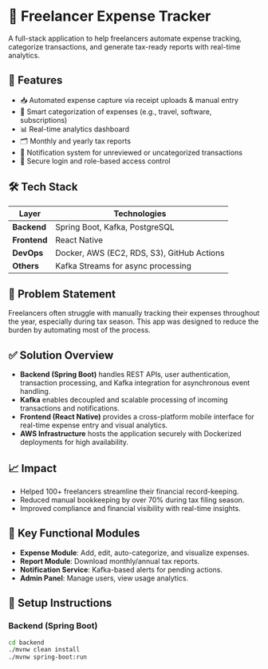 # 💼 Freelancer Expense Tracker

A full-stack application to help freelancers automate expense tracking, categorize transactions, and generate tax-ready reports with real-time analytics.

## 🚀 Features

- 📥 Automated expense capture via receipt uploads & manual entry
- 🧾 Smart categorization of expenses (e.g., travel, software, subscriptions)
- 📊 Real-time analytics dashboard
- 🗂️ Monthly and yearly tax reports
- 🔔 Notification system for unreviewed or uncategorized transactions
- 🔐 Secure login and role-based access control

## 🛠️ Tech Stack

| Layer           | Technologies                          |
|----------------|---------------------------------------|
| **Backend**     | Spring Boot, Kafka, PostgreSQL       |
| **Frontend**    | React Native                         |
| **DevOps**      | Docker, AWS (EC2, RDS, S3), GitHub Actions |
| **Others**      | Kafka Streams for async processing   |

## 🎯 Problem Statement

Freelancers often struggle with manually tracking their expenses throughout the year, especially during tax season. This app was designed to reduce the burden by automating most of the process.

## ✅ Solution Overview

- **Backend (Spring Boot)** handles REST APIs, user authentication, transaction processing, and Kafka integration for asynchronous event handling.
- **Kafka** enables decoupled and scalable processing of incoming transactions and notifications.
- **Frontend (React Native)** provides a cross-platform mobile interface for real-time expense entry and visual analytics.
- **AWS Infrastructure** hosts the application securely with Dockerized deployments for high availability.

## 📈 Impact

- Helped 100+ freelancers streamline their financial record-keeping.
- Reduced manual bookkeeping by over 70% during tax filing season.
- Improved compliance and financial visibility with real-time insights.

## 🧪 Key Functional Modules

- **Expense Module**: Add, edit, auto-categorize, and visualize expenses.
- **Report Module**: Download monthly/annual tax reports.
- **Notification Service**: Kafka-based alerts for pending actions.
- **Admin Panel**: Manage users, view usage analytics.

## 🔧 Setup Instructions

### Backend (Spring Boot)
```bash
cd backend
./mvnw clean install
./mvnw spring-boot:run
